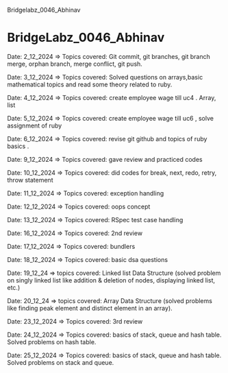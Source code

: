 Bridgelabz_0046_Abhinav
# BridgeLabz_0046_Abhinav

Date: 2_12_2024 => Topics covered: Git commit, git branches, git branch merge, orphan branch, merge conflict, git push.

Date: 3_12_2024 => Topics covered: Solved questions on arrays,basic mathematical topics and read some theory related to ruby.

Date: 4_12_2024 => Topics covered: create employee wage till uc4 . Array, list

Date: 5_12_2024 => Topics covered: create employee wage till uc6 , solve assignment of ruby

Date: 6_12_2024 => Topics covered: revise git github and topics of ruby basics .

Date: 9_12_2024 => Topics covered: gave review and practiced codes 

Date: 10_12_2024 => Topics covered: did codes for break, next, redo, retry, throw statement

Date: 11_12_2024 => Topics covered: exception handling

Date: 12_12_2024 => Topics covered: oops concept

Date: 13_12_2024 => Topics covered: RSpec test case handling

Date: 16_12_2024 => Topics covered: 2nd review

Date: 17_12_2024 => Topics covered: bundlers

Date: 18_12_2024 => Topics covered: basic dsa questions

Date: 19_12_24 => topics covered: Linked list Data Structure (solved problem on singly linked list like addition & deletion of nodes, displaying linked list, etc.)

Date: 20_12_24 => topics covered: Array Data Structure (solved problems like finding peak element and distinct element in an array).

Date: 23_12_2024 => Topics covered: 3rd review

Date: 24_12_2024 => Topics covered: basics of stack, queue and hash table. Solved problems on hash table.

Date: 25_12_2024 => Topics covered: basics of stack, queue and hash table. Solved problems on stack and queue.

